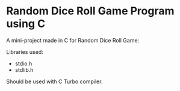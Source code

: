 # Random Dice Roll Game Program using C

A mini-project made in C for Random Dice Roll Game:

Libraries used:
* stdio.h
* stdlib.h

Should be used with C Turbo compiler.
